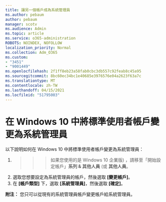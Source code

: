 ```yaml
---
title: 讓另一個帳戶成為系統管理員
ms.author: pebaum
author: pebaum
manager: scotv
ms.audience: Admin
ms.topic: article
ms.service: o365-administration
ROBOTS: NOINDEX, NOFOLLOW
localization_priority: Normal
ms.collection: Adm_O365
ms.custom:
- "3451"
- "9001449"
ms.openlocfilehash: 2f1ff8eb23a58fab0cbc3db557c92feab8c45a95
ms.sourcegitcommit: 8bc60ec34bc1e40685e3976576e04a2623f63a7c
ms.translationtype: MT
ms.contentlocale: zh-TW
ms.lasthandoff: 04/15/2021
ms.locfileid: "51795003"
---
```

# <a name="change-a-standard-user-account-to-an-administrator-in-windows-10"></a>在 Windows 10 中將標準使用者帳戶變更為系統管理員

以下說明如何在 Windows 10 中將標準使用者帳戶變更為系統管理員：

1.   >    >    >  如果您使用的是 Windows 10 企業版) ，請移至「開始設定帳戶」**系列 & 其他人員** (或 **其他人員**。
2. 選取您想要設定為系統管理員的帳戶，然後選取 **[變更帳戶]**。
3. 在 **[帳戶類型]** 下，選取 **[系統管理員]**，然後選取 **[確定]**。

**附注：** 您只可以從現有的系統管理員帳戶變更帳戶給系統管理員。